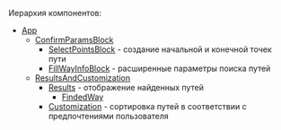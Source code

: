 Иерархия компонентов:
+ [App](https://github.com/pasvistelik/react-app/blob/master/src/page_components/App.js)
  + [ConfirmParamsBlock](https://github.com/pasvistelik/react-app/blob/master/src/page_components/ConfirmParamsBlock.js)
    + [SelectPointsBlock](https://github.com/pasvistelik/react-app/blob/master/src/page_components/SelectPointsBlock.js) - создание начальной и конечной точек пути
    + [FillWayInfoBlock](https://github.com/pasvistelik/react-app/blob/master/src/page_components/FillWayInfoBlock.js) - расширенные параметры поиска путей
  + [ResultsAndCustomization](https://github.com/pasvistelik/react-app/blob/master/src/page_components/ResultsAndCustomization.js)
    + [Results](https://github.com/pasvistelik/react-app/blob/master/src/page_components/Results.js) - отображение найденных путей
      + [FindedWay](https://github.com/pasvistelik/react-app/blob/master/src/page_components/FindedWay.js)
    + [Customization](https://github.com/pasvistelik/react-app/blob/master/src/page_components/Customization.js) - сортировка путей в соответствии с предпочтениями пользователя
